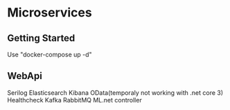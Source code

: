 # Microservices

## Getting Started
Use "docker-compose up -d"
## WebApi 
  Serilog
  Elasticsearch
  Kibana
  OData(temporaly not working with .net core 3)
  Healthcheck
  Kafka
  RabbitMQ
  ML.net controller
 
